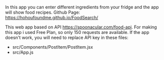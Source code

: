 In this app you can enter different ingredients from your fridge and the app will show food recipes.
Github Page: https://hohoufoundme.github.io/FoodSearch/

This web app based on API https://spoonacular.com/food-api. For making this app i used Free Plan, so only 150 requests are available.
If the app doesn't work, you will need to replace API key in these files:
- src/Components/PostItem/PostItem.jsx
- src/App.js
